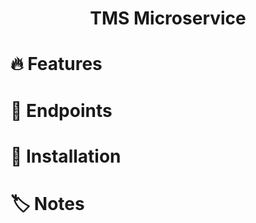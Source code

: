 <h1 align=center>TMS Microservice</h1>

# 🔥 Features


# 📑 Endpoints


# 🔨 Installation


# 🏷️ Notes
